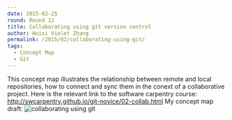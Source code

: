 ```yaml
---
date: 2015-02-25
round: Round 12
title: Collaborating using git version control
author: Huixi Violet Zhang
permalink: /2015/02/collaborating-using-git/
tags:
  - Concept Map
  - Git
---
```


This concept map illustrates the relationship between remote and local repositories, how to connect and sync them in the conext of a collaborative project. 
Here is the relevant link to the software carpentry course: http://swcarpentry.github.io/git-novice/02-collab.html
My concept map draft: ![collaborating using git](http://i.imgur.com/MZbIOrg.jpg)
